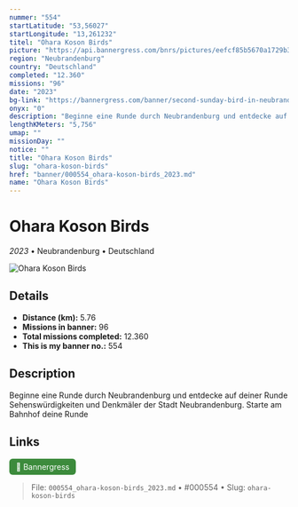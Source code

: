 ```yaml
---
nummer: "554"
startLatitude: "53,56027"
startLongitude: "13,261232"
titel: "Ohara Koson Birds"
picture: "https://api.bannergress.com/bnrs/pictures/eefcf85b5670a1729b3d511685c6789e"
region: "Neubrandenburg"
country: "Deutschland"
completed: "12.360"
missions: "96"
date: "2023"
bg-link: "https://bannergress.com/banner/second-sunday-bird-in-neubrandenburg-fff5"
onyx: "0"
description: "Beginne eine Runde durch Neubrandenburg und entdecke auf deiner Runde Sehenswürdigkeiten und Denkmäler der Stadt Neubrandenburg. Starte am Bahnhof deine Runde"
lengthKMeters: "5,756"
umap: ""
missionDay: ""
notice: ""
title: "Ohara Koson Birds"
slug: "ohara-koson-birds"
href: "banner/000554_ohara-koson-birds_2023.md"
name: "Ohara Koson Birds"
---
```

# Ohara Koson Birds

*2023* • Neubrandenburg • Deutschland

![Ohara Koson Birds](https://api.bannergress.com/bnrs/pictures/eefcf85b5670a1729b3d511685c6789e)



## Details
- **Distance (km):** 5.76
- **Missions in banner:** 96
- **Total missions completed:** 12.360
- **This is my banner no.:** 554



## Description
Beginne eine Runde durch Neubrandenburg und entdecke auf deiner Runde Sehenswürdigkeiten und Denkmäler der Stadt Neubrandenburg. Starte am Bahnhof deine Runde



## Links
<a href="https://bannergress.com/banner/second-sunday-bird-in-neubrandenburg-fff5" target="_blank" style="display:inline-block;margin-right:8px;padding:6px 12px;background:#3c8b3c;color:#fff;text-decoration:none;border-radius:6px;">🔗 Bannergress</a>



> File: `000554_ohara-koson-birds_2023.md`
> • #000554
> • Slug: `ohara-koson-birds`
